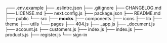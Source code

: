 ┌── .env.example
├── .eslintrc.json
├── .gitignore
├── CHANGELOG.md
├── LICENSE.md
├── next.config.js
├── package.json
├── README.md
├── public
└── src
├── **mocks**
├── components
├── icons
├── lib
├── theme
├── utils
└── pages
├── 404.js
├── \_app.js
├── \_document.js
├── account.js
├── customers.js
├── index.js
├── index.js
├── products.js
├── register.js
└── sign-in

```

```
